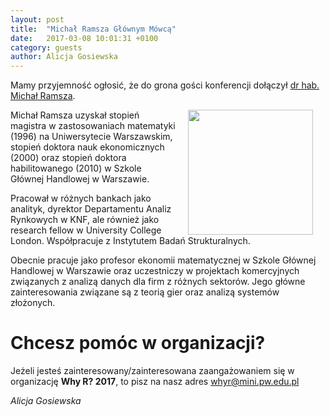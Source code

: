 ```yaml
---
layout: post
title:  "Michał Ramsza Głównym Mówcą"
date:   2017-03-08 10:01:31 +0100
category: guests
author: Alicja Gosiewska
---
```

Mamy przyjemność ogłosić, że do grona gości konferencji dołączył [dr hab. Michał Ramsza](http://michal.ramsza.org/).

<img src="https://github.com/whyR-conference/whyR-conference.github.io/blob/master/img/guests/mramsza.jpg?raw=true" align="right" height="200px" hspace="20"> 

Michał Ramsza uzyskał stopień magistra w zastosowaniach matematyki (1996) na Uniwersytecie Warszawskim, stopień doktora nauk ekonomicznych (2000) oraz stopień doktora habilitowanego (2010) w Szkole Głównej Handlowej w Warszawie.

Pracował w różnych bankach jako analityk, dyrektor Departamentu Analiz Rynkowych w KNF, ale również jako research fellow w University College London. Współpracuje z Instytutem Badań Strukturalnych.

Obecnie pracuje jako profesor ekonomii matematycznej w Szkole Głównej Handlowej w Warszawie oraz uczestniczy w projektach komercyjnych związanych z analizą danych dla firm z różnych sektorów.  Jego główne  zainteresowania związane są z teorią gier oraz analizą systemów złożonych.

# Chcesz pomóc w organizacji?

Jeżeli jesteś zainteresowany/zainteresowana zaangażowaniem się w organizację **Why R? 2017**, to pisz na nasz adres [whyr@mini.pw.edu.pl](mailto:whyr@mini.pw.edu.pl)


*Alicja Gosiewska* 
